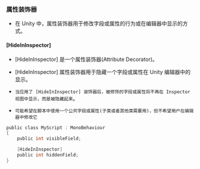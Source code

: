 ### 属性装饰器
* 在 Unity 中，属性装饰器用于修改字段或属性的行为或在编辑器中显示的方式。


#### [HideInInspector]
* [HideInInspector] 是一个属性装饰器(Attribute Decorator)。

* [HideInInspector] 属性装饰器用于隐藏一个字段或属性在 Unity 编辑器中的显示。
* `当应用了 [HideInInspector] 装饰器后，被修饰的字段或属性将不再在 Inspector 视图中显示，而是被隐藏起来`。

* `可能希望在脚本中使用一个公共字段或属性(子类或者其他类需要用)，但不希望用户在编辑器中修改它`
```c
public class MyScript : MonoBehaviour
{
    public int visibleField;

    [HideInInspector]
    public int hiddenField;
}
```
